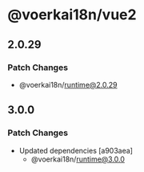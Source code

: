 # @voerkai18n/vue2

## 2.0.29

### Patch Changes

- @voerkai18n/runtime@2.0.29

## 3.0.0

### Patch Changes

- Updated dependencies [a903aea]
  - @voerkai18n/runtime@3.0.0
